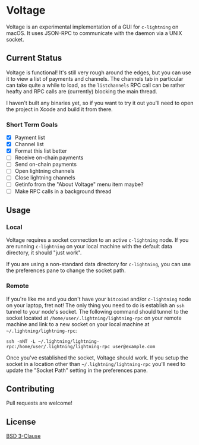 # Voltage

Voltage is an experimental implementation of a GUI for `c-lightning` on macOS. It uses JSON-RPC to communicate with the daemon via a UNIX socket.

## Current Status

Voltage is functional! It's still very rough around the edges, but you can use it to view a list of payments and channels. The channels tab in particular can take quite a while to load, as the `listchannels` RPC call can be rather heafty and RPC calls are (currently) blocking the main thread.

I haven't built any binaries yet, so if you want to try it out you'll need to open the project in Xcode and build it from there.

### Short Term Goals

- [X] Payment list
- [X] Channel list
- [X] Format this list better
- [ ] Receive on-chain payments
- [ ] Send on-chain payments
- [ ] Open lightning channels
- [ ] Close lightning channels
- [ ] Getinfo from the "About Voltage" menu item maybe?
- [ ] Make RPC calls in a background thread

## Usage

### Local

Voltage requires a socket connection to an active `c-lightning` node. If you are running `c-lightning` on your local machine with the default data directory, it should "just work".

If you are using a non-standard data directory for `c-lightning`, you can use the preferences pane to change the socket path.

### Remote

If you're like me and you don't have your `bitcoind` and/or `c-lightning` node on your laptop, fret not! The only thing you need to do is establish an `ssh` tunnel to your node's socket. The following command should tunnel to the socket located at `/home/user/.lightning/lightning-rpc` on your remote machine and link to a new socket on your local machine at `~/.lightning/lightning-rpc`:

    ssh -nNT -L ~/.lightning/lightning-rpc:/home/user/.lightning/lightning-rpc user@example.com

Once you've established the socket, Voltage should work. If you setup the socket in a location other than `~/.lightning/lightning-rpc` you'll need to update the "Socket Path" setting in the preferences pane.

## Contributing

Pull requests are welcome!

## License

[BSD 3-Clause](LICENSE.md)
